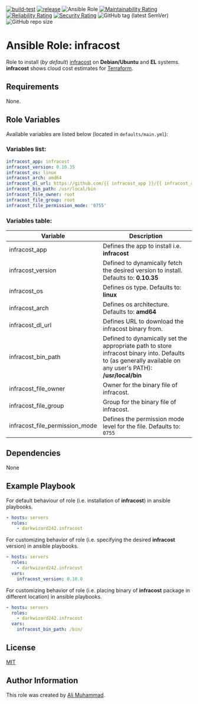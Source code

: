 [![build-test](https://github.com/darkwizard242/ansible-role-infracost/workflows/build-and-test/badge.svg?branch=master)](https://github.com/darkwizard242/ansible-role-infracost/actions?query=workflow%3Abuild-and-test) [![release](https://github.com/darkwizard242/ansible-role-infracost/workflows/release/badge.svg)](https://github.com/darkwizard242/ansible-role-infracost/actions?query=workflow%3Arelease) ![Ansible Role](https://img.shields.io/ansible/role/d/darkwizard242/infracost) [![Maintainability Rating](https://sonarcloud.io/api/project_badges/measure?project=ansible-role-infracost&metric=sqale_rating)](https://sonarcloud.io/dashboard?id=ansible-role-infracost) [![Reliability Rating](https://sonarcloud.io/api/project_badges/measure?project=ansible-role-infracost&metric=reliability_rating)](https://sonarcloud.io/dashboard?id=ansible-role-infracost) [![Security Rating](https://sonarcloud.io/api/project_badges/measure?project=ansible-role-infracost&metric=security_rating)](https://sonarcloud.io/dashboard?id=ansible-role-infracost) ![GitHub tag (latest SemVer)](https://img.shields.io/github/tag/darkwizard242/ansible-role-infracost?label=release) ![GitHub repo size](https://img.shields.io/github/repo-size/darkwizard242/ansible-role-infracost?color=orange&style=flat-square)

# Ansible Role: infracost

Role to install (_by default_) [infracost](https://www.infracost.io) on **Debian/Ubuntu** and **EL** systems. **infracost** shows cloud cost estimates for [Terraform](https://www.terraform.io/).

## Requirements

None.

## Role Variables

Available variables are listed below (located in `defaults/main.yml`):

### Variables list:

```yaml
infracost_app: infracost
infracost_version: 0.10.35
infracost_os: linux
infracost_arch: amd64
infracost_dl_url: https://github.com/{{ infracost_app }}/{{ infracost_app }}/releases/download/v{{ infracost_version }}/{{ infracost_app }}-{{ infracost_os }}-{{ infracost_arch }}.tar.gz
infracost_bin_path: /usr/local/bin
infracost_file_owner: root
infracost_file_group: root
infracost_file_permission_mode: '0755'
```

### Variables table:

Variable                       | Description
------------------------------ | -----------------------------------------------------------------------------------------------------------------------------------------------------------
infracost_app                  | Defines the app to install i.e. **infracost**
infracost_version              | Defined to dynamically fetch the desired version to install. Defaults to: **0.10.35**
infracost_os                   | Defines os type. Defaults to: **linux**
infracost_arch                 | Defines os architecture. Defaults to: **amd64**
infracost_dl_url               | Defines URL to download the infracost binary from.
infracost_bin_path             | Defined to dynamically set the appropriate path to store infracost binary into. Defaults to (as generally available on any user's PATH): **/usr/local/bin**
infracost_file_owner           | Owner for the binary file of infracost.
infracost_file_group           | Group for the binary file of infracost.
infracost_file_permission_mode | Defines the permission mode level for the file. Defaults to: `0755`

## Dependencies

None

## Example Playbook

For default behaviour of role (i.e. installation of **infracost**) in ansible playbooks.

```yaml
- hosts: servers
  roles:
    - darkwizard242.infracost
```

For customizing behavior of role (i.e. specifying the desired **infracost** version) in ansible playbooks.

```yaml
- hosts: servers
  roles:
    - darkwizard242.infracost
  vars:
    infracost_version: 0.10.0
```

For customizing behavior of role (i.e. placing binary of **infracost** package in different location) in ansible playbooks.

```yaml
- hosts: servers
  roles:
    - darkwizard242.infracost
  vars:
    infracost_bin_path: /bin/
```

## License

[MIT](https://github.com/darkwizard242/ansible-role-infracost/blob/master/LICENSE)

## Author Information

This role was created by [Ali Muhammad](https://www.alimuhammad.dev/).
